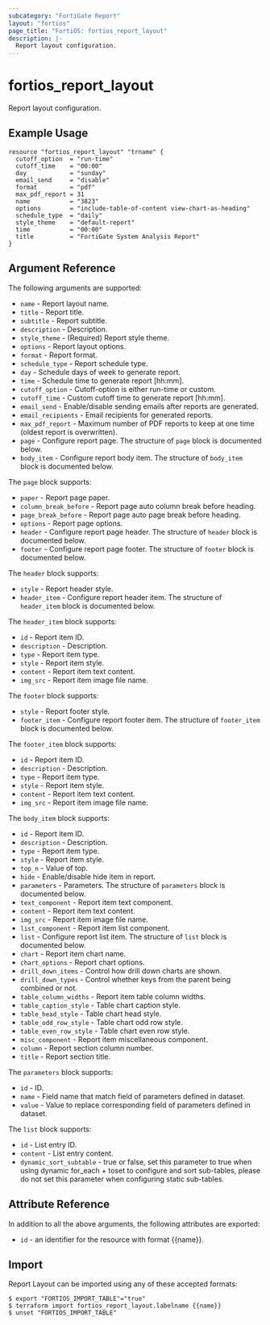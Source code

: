 ```yaml
---
subcategory: "FortiGate Report"
layout: "fortios"
page_title: "FortiOS: fortios_report_layout"
description: |-
  Report layout configuration.
---
```


# fortios_report_layout
Report layout configuration.

## Example Usage

```hcl
resource "fortios_report_layout" "trname" {
  cutoff_option  = "run-time"
  cutoff_time    = "00:00"
  day            = "sunday"
  email_send     = "disable"
  format         = "pdf"
  max_pdf_report = 31
  name           = "3823"
  options        = "include-table-of-content view-chart-as-heading"
  schedule_type  = "daily"
  style_theme    = "default-report"
  time           = "00:00"
  title          = "FortiGate System Analysis Report"
}
```

## Argument Reference


The following arguments are supported:

* `name` - Report layout name.
* `title` - Report title.
* `subtitle` - Report subtitle.
* `description` - Description.
* `style_theme` - (Required) Report style theme.
* `options` - Report layout options.
* `format` - Report format.
* `schedule_type` - Report schedule type.
* `day` - Schedule days of week to generate report.
* `time` - Schedule time to generate report [hh:mm].
* `cutoff_option` - Cutoff-option is either run-time or custom.
* `cutoff_time` - Custom cutoff time to generate report [hh:mm].
* `email_send` - Enable/disable sending emails after reports are generated.
* `email_recipients` - Email recipients for generated reports.
* `max_pdf_report` - Maximum number of PDF reports to keep at one time (oldest report is overwritten).
* `page` - Configure report page. The structure of `page` block is documented below.
* `body_item` - Configure report body item. The structure of `body_item` block is documented below.

The `page` block supports:

* `paper` - Report page paper.
* `column_break_before` - Report page auto column break before heading.
* `page_break_before` - Report page auto page break before heading.
* `options` - Report page options.
* `header` - Configure report page header. The structure of `header` block is documented below.
* `footer` - Configure report page footer. The structure of `footer` block is documented below.

The `header` block supports:

* `style` - Report header style.
* `header_item` - Configure report header item. The structure of `header_item` block is documented below.

The `header_item` block supports:

* `id` - Report item ID.
* `description` - Description.
* `type` - Report item type.
* `style` - Report item style.
* `content` - Report item text content.
* `img_src` - Report item image file name.

The `footer` block supports:

* `style` - Report footer style.
* `footer_item` - Configure report footer item. The structure of `footer_item` block is documented below.

The `footer_item` block supports:

* `id` - Report item ID.
* `description` - Description.
* `type` - Report item type.
* `style` - Report item style.
* `content` - Report item text content.
* `img_src` - Report item image file name.

The `body_item` block supports:

* `id` - Report item ID.
* `description` - Description.
* `type` - Report item type.
* `style` - Report item style.
* `top_n` - Value of top.
* `hide` - Enable/disable hide item in report.
* `parameters` - Parameters. The structure of `parameters` block is documented below.
* `text_component` - Report item text component.
* `content` - Report item text content.
* `img_src` - Report item image file name.
* `list_component` - Report item list component.
* `list` - Configure report list item. The structure of `list` block is documented below.
* `chart` - Report item chart name.
* `chart_options` - Report chart options.
* `drill_down_items` - Control how drill down charts are shown.
* `drill_down_types` - Control whether keys from the parent being combined or not.
* `table_column_widths` - Report item table column widths.
* `table_caption_style` - Table chart caption style.
* `table_head_style` - Table chart head style.
* `table_odd_row_style` - Table chart odd row style.
* `table_even_row_style` - Table chart even row style.
* `misc_component` - Report item miscellaneous component.
* `column` - Report section column number.
* `title` - Report section title.

The `parameters` block supports:

* `id` - ID.
* `name` - Field name that match field of parameters defined in dataset.
* `value` - Value to replace corresponding field of parameters defined in dataset.

The `list` block supports:

* `id` - List entry ID.
* `content` - List entry content.
* `dynamic_sort_subtable` - true or false, set this parameter to true when using dynamic for_each + toset to configure and sort sub-tables, please do not set this parameter when configuring static sub-tables.

## Attribute Reference

In addition to all the above arguments, the following attributes are exported:
* `id` - an identifier for the resource with format {{name}}.

## Import

Report Layout can be imported using any of these accepted formats:
```
$ export "FORTIOS_IMPORT_TABLE"="true"
$ terraform import fortios_report_layout.labelname {{name}}
$ unset "FORTIOS_IMPORT_TABLE"
```

